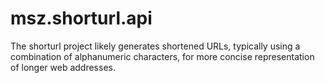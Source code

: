 # msz.shorturl.api
The shorturl project likely generates shortened URLs, typically using a combination of alphanumeric characters, for more concise representation of longer web addresses.
